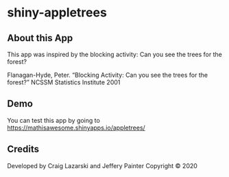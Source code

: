 # shiny-appletrees

## About this App
This app was inspired by the blocking activity: Can you see the trees for the forest?

Flanagan-Hyde, Peter. “Blocking Activity: Can you see the trees for the forest?” NCSSM Statistics
Institute 2001


## Demo
You can test this app by going to https://mathisawesome.shinyapps.io/appletrees/

## Credits
Developed by Craig Lazarski and Jeffery Painter
Copyright © 2020
